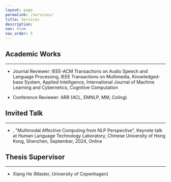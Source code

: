 ```yaml
---
layout: page
permalink: /services/
title: Services
description:
nav: true
nav_order: 5
---
```


## Academic Works
***
* Journal Reviewer: IEEE-ACM Transactions on Audio Speech and Language Processing, IEEE Transactions on Multimedia, Knowledged-base System, Applied Intelligence, International Journal of Machine Learning and Cybernetics, Cognitive Computation

* Conference Reviewer: ARR (ACL, EMNLP, MM, Coling)


## Invited Talk
***
* , "Multimodal Affective Computing from NLP Perspective", Keynote talk at Human Language Technology Laboratory, Chinese University of Hong Kong, Shenzhen, September, 2024, Online


## Thesis Supervisor
***
* Xiang He (Master, University of Copenhagen)


